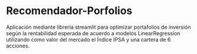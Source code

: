 # Recomendador-Porfolios
Aplicación mediante librería streamlit para optimizar portafolios de inversión según la rentabilidad esperada de acuerdo a modelos LinearRegression utilizando como valor del mercado el Índice IPSA y una cartera de 6 acciones. 
